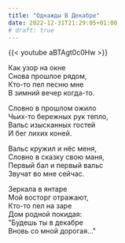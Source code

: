 ```yaml
---
title: "Однажды В Декабре"
date: 2022-12-31T21:29:05+01:00
# draft: true
---
```


{{< youtube aBTAgt0c0Hw >}}

Как узор на окне  
Снова прошлое рядом,  
Кто-то пел песню мне  
В зимний вечер когда-то.

Словно в прошлом ожило  
Чьих-то бережных рук тепло,  
Вальс изысканных гостей  
И бег лихих коней.

Вальс кружил и нёс меня,  
Словно в сказку свою маня,  
Первый бал и первый вальс  
Звучат во мне сейчас.

Зеркала в янтаре  
Мой восторг отражают,  
Кто-то пел на заре  
Дом родной покидая:  
"Будешь ты в декабре  
Вновь со мной дорогая..."